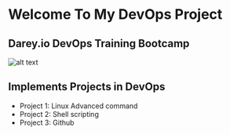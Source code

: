 # Welcome To My DevOps Project
## Darey.io DevOps Training Bootcamp

![alt text](img/DevOps.jpeg "DevOps")

## Implements Projects in DevOps

* Project 1: Linux Advanced command
* Project 2: Shell scripting
* Project 3: Github